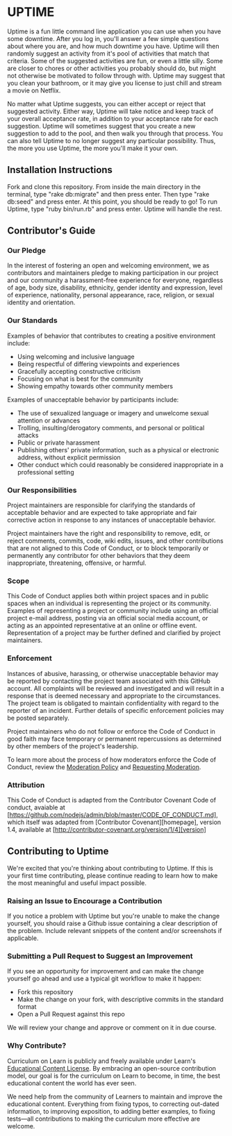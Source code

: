 # UPTIME

Uptime is a fun little command line application you can use when you have some downtime. After you log in, you'll answer a few simple questions about where you are, and how much downtime you have. Uptime will then randomly suggest an activity from it's pool of activities that match that criteria. Some of the suggested activities are fun, or even a little silly. Some are closer to chores or other activities you probably should do, but might not otherwise be motivated to follow through with. Uptime may suggest that you clean your bathroom, or it may give you license to just chill and stream a movie on Netflix.

No matter what Uptime suggests, you can either accept or reject that suggested activity. Either way, Uptime will take notice and keep track of your overall acceptance rate, in addition to your acceptance rate for each suggestion. Uptime will sometimes suggest that you create a new suggestion to add to the pool, and then walk you through that process. You can also tell Uptime to no longer suggest any particular possibility. Thus, the more you use Uptime, the more you'll make it your own.

## Installation Instructions

Fork and clone this repository. From inside the main directory in the terminal, type "rake db:migrate" and then press enter. Then type "rake db:seed" and press enter. At this point, you should be ready to go! To run Uptime, type "ruby bin/run.rb" and press enter. Uptime will handle the rest.

## Contributor's Guide

### Our Pledge

In the interest of fostering an open and welcoming environment, we as
contributors and maintainers pledge to making participation in our project and
our community a harassment-free experience for everyone, regardless of age, body
size, disability, ethnicity, gender identity and expression, level of experience,
nationality, personal appearance, race, religion, or sexual identity and
orientation.

### Our Standards

Examples of behavior that contributes to creating a positive environment
include:

* Using welcoming and inclusive language
* Being respectful of differing viewpoints and experiences
* Gracefully accepting constructive criticism
* Focusing on what is best for the community
* Showing empathy towards other community members

Examples of unacceptable behavior by participants include:

* The use of sexualized language or imagery and unwelcome sexual attention or
advances
* Trolling, insulting/derogatory comments, and personal or political attacks
* Public or private harassment
* Publishing others' private information, such as a physical or electronic
  address, without explicit permission
* Other conduct which could reasonably be considered inappropriate in a
  professional setting

### Our Responsibilities

Project maintainers are responsible for clarifying the standards of acceptable
behavior and are expected to take appropriate and fair corrective action in
response to any instances of unacceptable behavior.

Project maintainers have the right and responsibility to remove, edit, or
reject comments, commits, code, wiki edits, issues, and other contributions
that are not aligned to this Code of Conduct, or to block temporarily or
permanently any contributor for other behaviors that they deem inappropriate,
threatening, offensive, or harmful.

### Scope

This Code of Conduct applies both within project spaces and in public spaces
when an individual is representing the project or its community. Examples of
representing a project or community include using an official project e-mail
address, posting via an official social media account, or acting as an appointed
representative at an online or offline event. Representation of a project may be
further defined and clarified by project maintainers.

### Enforcement

Instances of abusive, harassing, or otherwise unacceptable behavior may be
reported by contacting the project team associated with this GitHub account. All
complaints will be reviewed and investigated and will result in a response that
is deemed necessary and appropriate to the circumstances. The project team is
obligated to maintain confidentiality with regard to the reporter of an incident.
Further details of specific enforcement policies may be posted separately.

Project maintainers who do not follow or enforce the Code of Conduct in good
faith may face temporary or permanent repercussions as determined by other
members of the project's leadership.

To learn more about the process of how moderators enforce the Code of Conduct,
review the [Moderation Policy] and [Requesting Moderation].

[Moderation Policy]: https://github.com/nodejs/admin/blob/master/Moderation-Policy.md#moderation-policy
[Requesting Moderation]: https://github.com/nodejs/admin/blob/master/Moderation-Policy.md#requesting-moderation

### Attribution

This Code of Conduct is adapted from the Contributor Covenant Code of conduct, avaiable at [https://github.com/nodejs/admin/blob/master/CODE_OF_CONDUCT.md], which itself was adapted from [Contributor Covenant][homepage],
version 1.4, available at [http://contributor-covenant.org/version/1/4][version]

## Contributing to Uptime

We're excited that you're thinking about contributing to Uptime. If this is your first time contributing, please continue reading to learn how to make the most meaningful and useful impact possible.

### Raising an Issue to Encourage a Contribution

If you notice a problem with Uptime but you're unable to make the change
yourself, you should raise a Github issue containing a clear description of the
problem. Include relevant snippets of the content and/or screenshots if applicable.

### Submitting a Pull Request to Suggest an Improvement

If you see an opportunity for improvement and can make the change yourself go
ahead and use a typical git workflow to make it happen:

* Fork this repository
* Make the change on your fork, with descriptive commits in the standard format
* Open a Pull Request against this repo

We will review your change and approve or comment on it in due
course.

### Why Contribute?

Curriculum on Learn is publicly and freely available under Learn's
[Educational Content License](https://learn.co/content-license). By
embracing an open-source contribution model, our goal is for the curriculum
on Learn to become, in time, the best educational content the world has
ever seen.

We need help from the community of Learners to maintain and improve the
educational content. Everything from fixing typos, to correcting
out-dated information, to improving exposition, to adding better examples,
to fixing tests—all contributions to making the curriculum more effective are
welcome.
